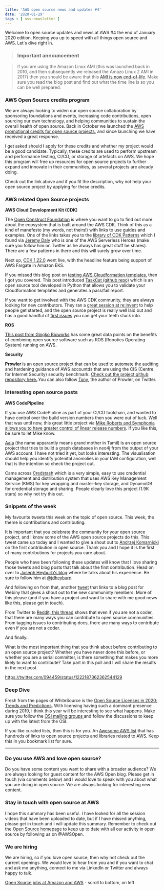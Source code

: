 ```yaml
---
title: 'AWS open source news and updates #4'
date: '2020-01-29'
tags : [ oss-newsletter ]
---
```

Welcome to open source updates and news at AWS #4 the end of January 2020 edition. Keeping you up to speed with all things open source and AWS. Let's dive right in.

> ### Important announcement ###

> If you are using the Amazon Linux AMI (this was launched back in 2010, and then subsequently we released the Amazo Linux 2 AMI in 2017) then you should be aware that this [AMI is now end-of-life](https://aws.amazon.com/blogs/aws/update-on-amazon-linux-ami-end-of-life/). Make sure you read the blog post and find out what the time line is so you can be well prepared.

### AWS Open Source credits program

We are always looking to widen our open source collaboration by sponsoring foundations and events, increasing code contributions, open sourcing our own technology, and helping communities to sustain the overall health of open source. Back in October we launched the [AWS promotional credits for open source projects](https://aws.amazon.com/blogs/opensource/aws-promotional-credits-open-source-projects/), and since launching we have received a great response.
 
I get asked should I apply for these credits and whether my project would be a good candidate. Typically, these credits are used to perform upstream and performance testing, CI/CD, or storage of artefacts on AWS. We hope this program will free up resources for open source projects to further expand and innovate in their communities, as several projects are already doing.

Check out the link above and if you fit the description, why not help your open source project by applying for these credits.


### AWS related Open Source projects

**AWS Cloud Development Kit (CDK)**

The [Open Construct Foundation](http://www.openconstructfoundation.org) is where you want to go to find out more about the ecosystem that is built around the AWS CDK. Think of this as a kind of manefesto (my words, not theirs!) with links to use guides and examples. One of the links takes you to the [library of CDK Patterns](https://github.com/cdk-patterns/serverless) which I found via [Jeremy Daly](https://twitter.com/jeremy_daly) who is one of the AWS Serverless Heroes (make sure you follow him on Twitter as he always has great stuff he shares). There are a few patterns in there and this will surely grow over time.

Next up, [CDK 1.22.0](https://github.com/aws/aws-cdk/releases/tag/v1.22.0) went live, with the headline feature being support of AWS Fargate in Amazon EKS.

If you missed this blog post on [testing AWS Cloudformation templates](https://aws.amazon.com/blogs/infrastructure-and-automation/introducing-taskcat-v0-9/), then I got you covered. This post introduced [TaskCat (github repo)](https://github.com/aws-quickstart/taskcat) which is an open source tool developed in Python that allows you to validate your Cloudformation templates and generates a pass/fail report.

If you want to get involved with the AWS CDK community, they are always looking for new contributors. They ran a [great session at re:Invent](https://www.youtube.com/watch?v=LsYlf7ggyrY) to help people get started, and the open source project is really well laid out and has a good handful of [first issues](https://github.com/aws/aws-cdk/issues?q=is%3Aissue+is%3Aopen+label%3A%22good+first+issue%22) you can get your teeth stuck into.

**ROS**

[This post from Gingko Bioworks](https://twitter.com/Ginkgo/status/1221907299943559168/photo/1) has some great data points on the benefits of combining open source software such as ROS (Robotics Operating System) running on AWS.

**Security**

**Prowler** is an open source project that can be used to automate the auditing and hardening guidance of AWS accountds that are using the CIS (Centre for Internet Security) security benchmark. [Check out the project github repository here.](https://github.com/toniblyx/prowler).You can also follow [Tony](https://twitter.com/ToniBlyx), the author of Prowler, on Twitter.


### Interesting open source posts

**AWS CodePipeline**

If you use AWS CodePipline as part of your CI/CD toolchain, and wanted to have control over the build version numbers then you were out of luck. Well that was until now, this great little project via [Mike Roberts and Symphonia allows you to have greater control of linear release numbers](https://blog.symphonia.io/posts/2020-01-22_code_pipeline_versioner). If you like this, be sure to let Mike know.

[Aaia](https://hakin9.org/aaia-aws-identity-and-access-management-visualizer-and-anomaly-finder/) (the name apparantly means grand mother in Tamil) is an open source project that tries to build a graph databases in neo4j from the output of your AWS account. I have not tried it yet, but looks interesting. The visualisation should help you identify potenital anomolies in your IAM configuration, well that is the intention so check the project out.

Came across [Credstash](https://github.com/fugue/credstash) which is a very simple, easy to use credential management and distribution system that uses AWS Key Management Service (KMS) for key wrapping and master-key storage, and DynamoDB for credential storage and sharing. People clearly love this project (1.9K stars) so why not try this out.

### Snippets of the week

My favourite tweets this week on the topic of open source. This week, the theme is contributions and contributing.

It is important that you celebrate the community for your open source project, and I know some of the AWS open source projects do this. This tweet came up today and I wanted to give a shout out to [Andrzej Komarnicki](https://twitter.com/andrzej_devops/status/1221952628143349760) on the first contribution in open source. Thank you and I hope it is the first of many contributions for projects you care about.

People who have been following these updates will know that I love sharing those tweets and blog posts that talk about the first contribution. Head on over to [Joseph Heyburb's blog](https://jdheyburn.co.uk/posts/on-becoming-an-open-source-software-contributor/) where he talks about his experience. Be sure to follow him at [@jdheyburn](https://twitter.com/jdheyburn/)

And following on from that, another [tweet](https://twitter.com/WebinyPlatform/status/1222174684130750464) that links to a blog post for Webiny that gives a shout out to the new communinty members. More of this please (and if you have a project and want to share with me good news like this, please get in touch).

From Twitter to [Reddit, this thread](https://www.reddit.com/r/opensource/comments/euzzqv/how_can_i_contribute_to_open_source_software_if_i/) shows that even if you are not a coder, that there are many ways you can contribute to open source communities. From tagging issues to contributing docs, there are many ways to contribute even if you are not a coder.

And finally..

What is the most important thing that you think about before contributing to an open source project? Whether you have never done this before, or whether you are a serial committer, is there something that makes you more likely to want to contribute? Take part in this poll and I will share the results in the next post.

https://twitter.com/094459/status/1222187362362544129

### Deep Dive

Fresh from the pages of WhiteSource is the [Open Source Licenses in 2020; Trends and Predictions](https://resources.whitesourcesoftware.com/blog-whitesource/top-open-source-licenses-trends-and-predictions). With licensing having such a dominant presence during 2019, I think this year will be interesting to see what happens. Make sure you follow the [OSI mailing groups ](https://lists.opensource.org/pipermail/license-review_lists.opensource.org/)and follow the discussions to keep up with the latest from the OSI.

If you like curated lists, then this is for you. An [Awesome AWS list](https://awesomeopensource.com/project/donnemartin/awesome-aws) that has hundreds of links to open source projects and libraries related to AWS. Keep this in you bookmark list for sure.

---
### Do you use AWS and love open source? 

Do you have some content you want to share with a broader audience? We are always looking for guest content for the AWS Open blog. Please get in touch (via comments below) and I would love to speak with you about what you are doing in open source. We are always looking for interesting new content.

### Stay in touch with open source at AWS

I hope this summary has been useful. I have looked for all the session videos that have been uploaded to date, but if I have missed anything, please get in touch and I will update this summary. Remember to check out the [Open Source homepage](https://aws.amazon.com/opensource/?opensource-all.sort-by=item.additionalFields.startDate&opensource-all.sort-order=asc) to keep up to date with all our activity in open source by following us on @AWSOpen.

### We are hiring

We are hiring, so if you love open source, then why not check out the current openings. We would love to hear from you and if you want to chat and ask me anything, connect to me via LinkedIn or Twitter and always happy to talk.

[Open Source jobs at Amazon and AWS](https://aws.amazon.com/opensource/?opensource-all.sort-by=item.additionalFields.startDate&opensource-all.sort-order=asc) - scroll to bottom, on left.